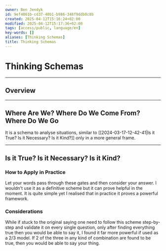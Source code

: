 ```yaml
---
owner: Ben Jendyk
id: 9ef4861b-cd37-40b1-b986-348f9ddb0c8b
created: 2025-04-12T15:16:24+02:00
modified: 2025-04-12T15:17:36+02:00
tags: [access/public, language/en]
key-words: []
aliases: [Thinking Schemas]
title: Thinking Schemas
---
```


# Thinking Schemas

---

## Overview

---

## Where Are We? Where Do We Come From? Where Do We Go

It is a schema to analyse situations, similar to [[2024-03-17-12-42-41|Is it True? Is it Necessary? Is it Kind?]] only in a more general frame.

---

## Is it True? Is it Necessary? Is it Kind?

### How to Apply in Practice

Let your words pass through these gates and then consider your answer. I wouldn't use it as a definitive scheme but it can prove helpful in the moment. It is quite simple yet I realised that in practice it proves a powerful framework.

### Considerations

While if stuck to the original saying one need to follow this scheme step-by-step and validate it on every single question, only after finding everything true then you would be able to say it, I found it far more powerful if used as a 2/3 model. If 2 of the three in any kind of combination are found to be true, then you would be able to say your thing.
